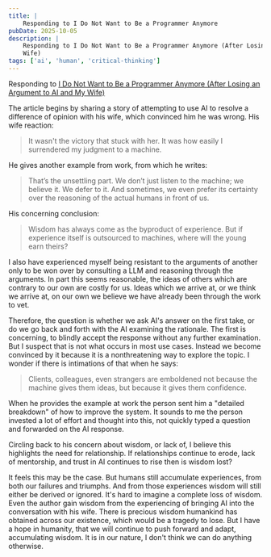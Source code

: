 ```yaml
---
title: |
    Responding to I Do Not Want to Be a Programmer Anymore
pubDate: 2025-10-05
description: |
    Responding to I Do Not Want to Be a Programmer Anymore (After Losing an Argument to AI and My
    Wife)
tags: ['ai', 'human', 'critical-thinking']
---
```

Responding to [I Do Not Want to Be a Programmer Anymore (After Losing an Argument to AI and My
Wife)](https://mindthenerd.com/i-do-not-want-to-be-a-programmer-anymore-after-losing-an-argument-to-ai-and-my-wife/)

The article begins by sharing a story of attempting to use AI to resolve a difference of opinion
with his wife, which convinced him he was wrong. His wife reaction:

> It wasn't the victory that stuck with her. It was how easily I surrendered my judgment to a
> machine.

He gives another example from work, from which he writes:

> That’s the unsettling part. We don’t just listen to the machine; we believe it. We defer to it.
> And sometimes, we even prefer its certainty over the reasoning of the actual humans in front of
> us.

His concerning conclusion:

> Wisdom has always come as the byproduct of experience. But if experience itself is outsourced to
> machines, where will the young earn theirs?

I also have experienced myself being resistant to the arguments of another only to be won over by
consulting a LLM and reasoning through the arguments. In part this seems reasonable, the ideas of
others which are contrary to our own are costly for us. Ideas which we arrive at, or we think we
arrive at, on our own we believe we have already been through the work to vet.

Therefore, the question is whether we ask AI's answer on the first take, or do we go back and forth
with the AI examining the rationale. The first is concerning, to blindly accept the response without
any further examination. But I suspect that is not what occurs in most use cases. Instead we become
convinced by it because it is a nonthreatening way to explore the topic. I wonder if there is
intimations of that when he says:

> Clients, colleagues, even strangers are emboldened not because the machine gives them ideas, but
> because it gives them confidence. 

When he provides the example at work the person sent him a "detailed breakdown" of how to improve
the system. It sounds to me the person invested a lot of effort and thought into this, not quickly
typed a question and forwarded on the AI response.

Circling back to his concern about wisdom, or lack of, I believe this highlights the need for
relationship. If relationships continue to erode, lack of mentorship, and trust in AI continues to
rise then is wisdom lost?

It feels this may be the case. But humans still accumulate experiences, from both our failures and
triumphs. And from those experiences wisdom will still either be derived or ignored. It's hard to
imagine a complete loss of wisdom. Even the author gain wisdom from the experiencing of bringing AI
into the conversation with his wife. There is precious wisdom humankind has obtained across our
existence, which would be a tragedy to lose. But I have a hope in humanity, that we will continue to
push forward and adapt, accumulating wisdom. It is in our nature, I don't think we can do anything
otherwise.
